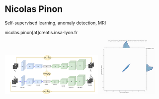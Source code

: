 # Nicolas Pinon

Self-supervised learning, anomaly detection, MRI

nicolas.pinon[at]creatis.insa-lyon.fr

<img src="SAE_with_loss.png" height="60%" width="60%"/>    <img src="siamese_decoder_final_tconv_kernel_display.gif" width="35%" height="35%"/>  



